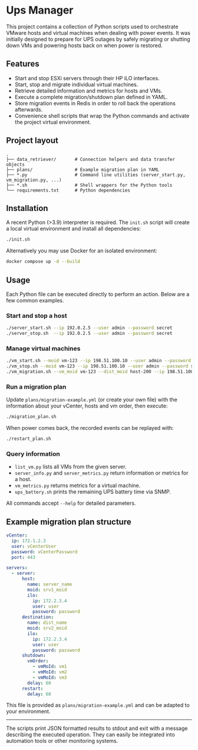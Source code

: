 # Ups Manager

This project contains a collection of Python scripts used to orchestrate VMware hosts and virtual machines when dealing
with power events. It was initially designed to prepare for UPS outages by safely migrating or shutting down VMs and
powering hosts back on when power is restored.

## Features

- Start and stop ESXi servers through their HP iLO interfaces.
- Start, stop and migrate individual virtual machines.
- Retrieve detailed information and metrics for hosts and VMs.
- Execute a complete migration/shutdown plan defined in YAML.
- Store migration events in Redis in order to roll back the operations afterwards.
- Convenience shell scripts that wrap the Python commands and activate the project virtual environment.

## Project layout

```
.
├── data_retriever/       # Connection helpers and data transfer objects
├── plans/                # Example migration plan in YAML
├── *.py                  # Command line utilities (server_start.py, vm_migration.py, ...)
├── *.sh                  # Shell wrappers for the Python tools
└── requirements.txt      # Python dependencies
```

## Installation

A recent Python (>3.9) interpreter is required. The `init.sh` script will create a local virtual environment and install all dependencies:

```bash
./init.sh
```

Alternatively you may use Docker for an isolated environment:

```bash
docker compose up -d --build
```

## Usage

Each Python file can be executed directly to perform an action. Below are a few common examples.

### Start and stop a host

```bash
./server_start.sh --ip 192.0.2.5 --user admin --password secret
./server_stop.sh  --ip 192.0.2.5 --user admin --password secret
```

### Manage virtual machines

```bash
./vm_start.sh --moid vm-123 --ip 198.51.100.10 --user admin --password secret
./vm_stop.sh --moid vm-123 --ip 198.51.100.10 --user admin --password secret
./vm_migration.sh --vm_moid vm-123 --dist_moid host-200 --ip 198.51.100.10 --user admin --password secret
```

### Run a migration plan

Update `plans/migration-example.yml` (or create your own file) with the information about your vCenter, hosts and vm order, then execute:

```bash
./migration_plan.sh
```

When power comes back, the recorded events can be replayed with:

```bash
./restart_plan.sh
```

### Query information

- `list_vm.py` lists all VMs from the given server.
- `server_info.py` and `server_metrics.py` return information or metrics for a host.
- `vm_metrics.py` returns metrics for a virtual machine.
- `ups_battery.sh` prints the remaining UPS battery time via SNMP.

All commands accept `--help` for detailed parameters.

## Example migration plan structure

```yaml
vCenter:
  ip: 172.1.2.3
  user: vCenterUser
  password: vCenterPassword
  port: 443

servers:
  - server:
      host:
        name: server_name
        moid: srv1_moid
        ilo:
          ip: 172.2.3.4
          user: user
          password: password
      destination:
        name: dist_name
        moid: srv2_moid
        ilo:
          ip: 172.2.3.4
          user: user
          password: password
      shutdown:
        vmOrder:
          - vmMoId: vm1
          - vmMoId: vm2
          - vmMoId: vm3
        delay: 60
      restart:
        delay: 60
```

This file is provided as `plans/migration-example.yml` and can be adapted to your environment.

---

The scripts print JSON formatted results to stdout and exit with a message describing the executed operation.
They can easily be integrated into automation tools or other monitoring systems.
